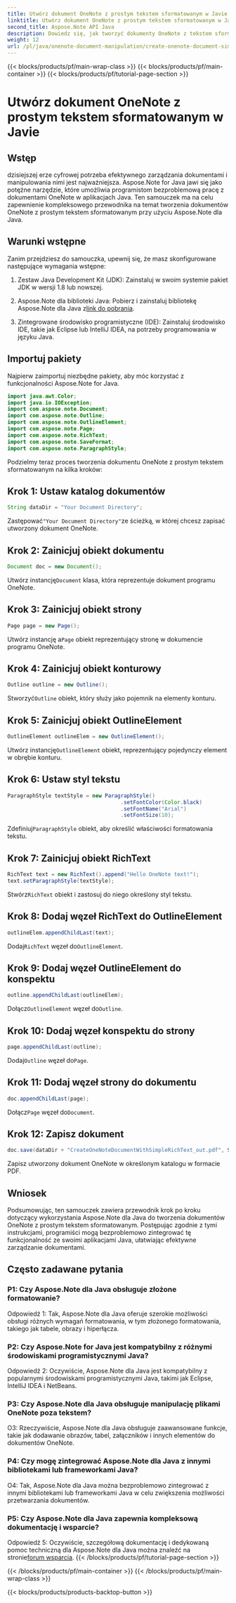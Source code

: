 ```yaml
---
title: Utwórz dokument OneNote z prostym tekstem sformatowanym w Javie
linktitle: Utwórz dokument OneNote z prostym tekstem sformatowanym w Javie
second_title: Aspose.Note API Java
description: Dowiedz się, jak tworzyć dokumenty OneNote z tekstem sformatowanym przy użyciu Aspose.Note Java. Zintegruj tę funkcjonalność z aplikacjami Java, aby efektywnie zarządzać dokumentami.
weight: 12
url: /pl/java/onenote-document-manipulation/create-onenote-document-simple-rich-text/
---
```


{{< blocks/products/pf/main-wrap-class >}}
{{< blocks/products/pf/main-container >}}
{{< blocks/products/pf/tutorial-page-section >}}

# Utwórz dokument OneNote z prostym tekstem sformatowanym w Javie

## Wstęp

dzisiejszej erze cyfrowej potrzeba efektywnego zarządzania dokumentami i manipulowania nimi jest najważniejsza. Aspose.Note for Java jawi się jako potężne narzędzie, które umożliwia programistom bezproblemową pracę z dokumentami OneNote w aplikacjach Java. Ten samouczek ma na celu zapewnienie kompleksowego przewodnika na temat tworzenia dokumentów OneNote z prostym tekstem sformatowanym przy użyciu Aspose.Note dla Java.

## Warunki wstępne

Zanim przejdziesz do samouczka, upewnij się, że masz skonfigurowane następujące wymagania wstępne:

1. Zestaw Java Development Kit (JDK): Zainstaluj w swoim systemie pakiet JDK w wersji 1.8 lub nowszej.
   
2.  Aspose.Note dla biblioteki Java: Pobierz i zainstaluj bibliotekę Aspose.Note dla Java z[link do pobrania](https://releases.aspose.com/note/java/).
   
3. Zintegrowane środowisko programistyczne (IDE): Zainstaluj środowisko IDE, takie jak Eclipse lub IntelliJ IDEA, na potrzeby programowania w języku Java.

## Importuj pakiety

Najpierw zaimportuj niezbędne pakiety, aby móc korzystać z funkcjonalności Aspose.Note for Java.

```java
import java.awt.Color;
import java.io.IOException;
import com.aspose.note.Document;
import com.aspose.note.Outline;
import com.aspose.note.OutlineElement;
import com.aspose.note.Page;
import com.aspose.note.RichText;
import com.aspose.note.SaveFormat;
import com.aspose.note.ParagraphStyle;
```

Podzielmy teraz proces tworzenia dokumentu OneNote z prostym tekstem sformatowanym na kilka kroków:

## Krok 1: Ustaw katalog dokumentów

```java
String dataDir = "Your Document Directory";
```

 Zastępować`"Your Document Directory"`ze ścieżką, w której chcesz zapisać utworzony dokument OneNote.

## Krok 2: Zainicjuj obiekt dokumentu

```java
Document doc = new Document();
```

 Utwórz instancję`Document` klasa, która reprezentuje dokument programu OneNote.

## Krok 3: Zainicjuj obiekt strony

```java
Page page = new Page();
```

 Utwórz instancję a`Page` obiekt reprezentujący stronę w dokumencie programu OneNote.

## Krok 4: Zainicjuj obiekt konturowy

```java
Outline outline = new Outline();
```

 Stworzyć`Outline` obiekt, który służy jako pojemnik na elementy konturu.

## Krok 5: Zainicjuj obiekt OutlineElement

```java
OutlineElement outlineElem = new OutlineElement();
```

 Utwórz instancję`OutlineElement` obiekt, reprezentujący pojedynczy element w obrębie konturu.

## Krok 6: Ustaw styl tekstu

```java
ParagraphStyle textStyle = new ParagraphStyle()
                                    .setFontColor(Color.black)
                                    .setFontName("Arial")
                                    .setFontSize(10);
```

 Zdefiniuj`ParagraphStyle` obiekt, aby określić właściwości formatowania tekstu.

## Krok 7: Zainicjuj obiekt RichText

```java
RichText text = new RichText().append("Hello OneNote text!");
text.setParagraphStyle(textStyle);
```

 Stwórz`RichText` obiekt i zastosuj do niego określony styl tekstu.

## Krok 8: Dodaj węzeł RichText do OutlineElement

```java
outlineElem.appendChildLast(text);
```

 Dodaj`RichText` węzeł do`OutlineElement`.

## Krok 9: Dodaj węzeł OutlineElement do konspektu

```java
outline.appendChildLast(outlineElem);
```

 Dołącz`OutlineElement` węzeł do`Outline`.

## Krok 10: Dodaj węzeł konspektu do strony

```java
page.appendChildLast(outline);
```

 Dodaj`Outline` węzeł do`Page`.

## Krok 11: Dodaj węzeł strony do dokumentu

```java
doc.appendChildLast(page);
```

 Dołącz`Page` węzeł do`Document`.

## Krok 12: Zapisz dokument

```java
doc.save(dataDir + "CreateOneNoteDocumentWithSimpleRichText_out.pdf", SaveFormat.Pdf);
```

Zapisz utworzony dokument OneNote w określonym katalogu w formacie PDF.

## Wniosek

Podsumowując, ten samouczek zawiera przewodnik krok po kroku dotyczący wykorzystania Aspose.Note dla Java do tworzenia dokumentów OneNote z prostym tekstem sformatowanym. Postępując zgodnie z tymi instrukcjami, programiści mogą bezproblemowo zintegrować tę funkcjonalność ze swoimi aplikacjami Java, ułatwiając efektywne zarządzanie dokumentami.

## Często zadawane pytania

### P1: Czy Aspose.Note dla Java obsługuje złożone formatowanie?

Odpowiedź 1: Tak, Aspose.Note dla Java oferuje szerokie możliwości obsługi różnych wymagań formatowania, w tym złożonego formatowania, takiego jak tabele, obrazy i hiperłącza.

### P2: Czy Aspose.Note for Java jest kompatybilny z różnymi środowiskami programistycznymi Java?

Odpowiedź 2: Oczywiście, Aspose.Note dla Java jest kompatybilny z popularnymi środowiskami programistycznymi Java, takimi jak Eclipse, IntelliJ IDEA i NetBeans.

### P3: Czy Aspose.Note dla Java obsługuje manipulację plikami OneNote poza tekstem?

O3: Rzeczywiście, Aspose.Note dla Java obsługuje zaawansowane funkcje, takie jak dodawanie obrazów, tabel, załączników i innych elementów do dokumentów OneNote.

### P4: Czy mogę zintegrować Aspose.Note dla Java z innymi bibliotekami lub frameworkami Java?

O4: Tak, Aspose.Note dla Java można bezproblemowo zintegrować z innymi bibliotekami lub frameworkami Java w celu zwiększenia możliwości przetwarzania dokumentów.

### P5: Czy Aspose.Note dla Java zapewnia kompleksową dokumentację i wsparcie?

 Odpowiedź 5: Oczywiście, szczegółową dokumentację i dedykowaną pomoc techniczną dla Aspose.Note dla Java można znaleźć na stronie[forum wsparcia](https://forum.aspose.com/c/note/28).
{{< /blocks/products/pf/tutorial-page-section >}}

{{< /blocks/products/pf/main-container >}}
{{< /blocks/products/pf/main-wrap-class >}}

{{< blocks/products/products-backtop-button >}}
